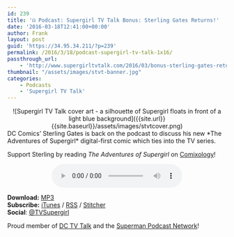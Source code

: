 ```yaml
---
id: 239
title: '☊ Podcast: Supergirl TV Talk Bonus: Sterling Gates Returns!'
date: '2016-03-18T12:41:00+00:00'
author: Frank
layout: post
guid: 'https://34.95.34.211/?p=239'
permalink: /2016/3/18/podcast-supergirl-tv-talk-1x16/
passthrough_url:
    - 'http://www.supergirltvtalk.com/2016/03/bonus-sterling-gates-returns.html'
thumbnail: "/assets/images/stvt-banner.jpg"
categories:
    - Podcasts
    - 'Supergirl TV Talk'
---
```


<div markdown="1" style="text-align: center;">
![Supergirl TV Talk cover art - a silhouette of Supergirl floats in front of a light blue background]({{site.url}}{{site.baseurl}}/assets/images/stvtcover.png)
</div>
DC Comics’ Sterling Gates is back on the podcast to discuss his new *The Adventures of Supergirl* digital-first comic which ties into the TV series.

Support Sterling by reading *The Adventures of Supergirl* on [Comixology](https://www.comixology.com/The-Adventures-of-Supergirl-2016/comics-series/66736?ref=Y29taWMvdmlldy9kZXNrdG9wL2JyZWFkY3J1bWJz)!

<div markdown="1" style="text-align: center;">
<audio controls="controls"><source src="http://www.podtrac.com/pts/redirect.mp3/archive.org/download/STVT1x16a/STVT1x16a.mp3" type="audio/mpeg"></source><embed height="80px" width="80px"></embed> Your browser does not support this audio</audio>  
</div>  
  
  
**Download:** [MP3](http://www.podtrac.com/pts/redirect.mp3/archive.org/download/STVT1x16a/STVT1x16a.mp3)  
**Subscribe:** [iTunes](https://itunes.apple.com/us/podcast/supergirl-tv-talk/id961461785) / [RSS](http://feeds.feedburner.com/supergirltvtalk) / [Stitcher](http://www.stitcher.com/podcast/beer-with-geeks/supergirl-tv-talk?refid=stpr)  
**Social**: [@TVSupergirl](https://twitter.com/TVSupergirl)

Proud member of [DC TV Talk](http://dctvtalk.com/) and the [Superman Podcast Network](http://www.supermanpodcastnetwork.com/)!